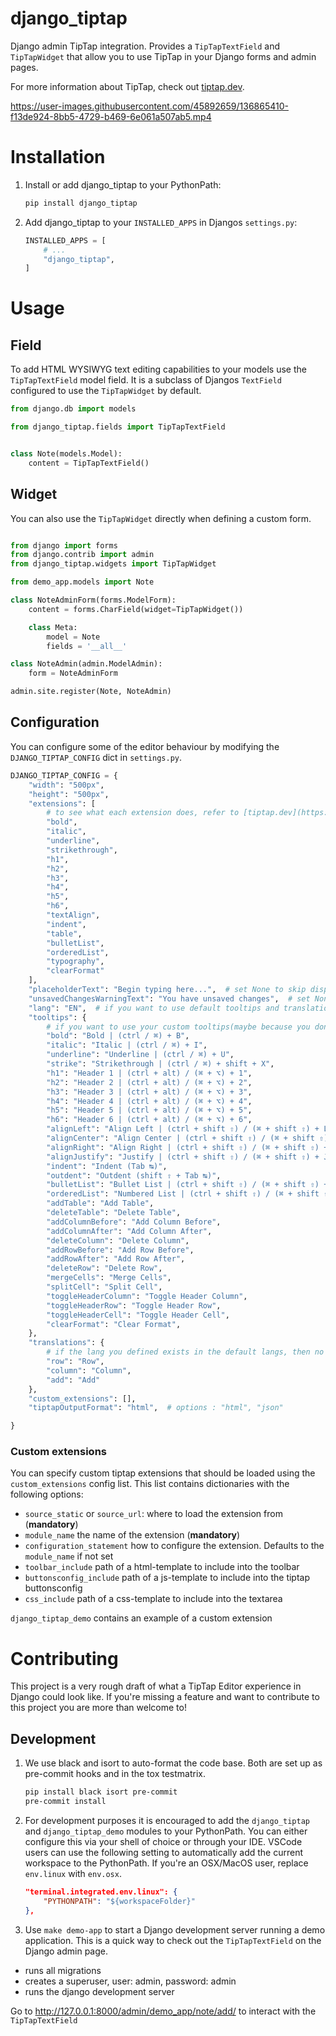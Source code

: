 # django_tiptap

Django admin TipTap integration. Provides a `TipTapTextField` and `TipTapWidget` that
allow you to use TipTap in your Django forms and admin pages.

For more information about TipTap, check out [tiptap.dev](https://www.tiptap.dev/).

https://user-images.githubusercontent.com/45892659/136865410-f13de924-8bb5-4729-b469-6e061a507ab5.mp4

# Installation

1. Install or add django_tiptap to your PythonPath:

   ```bash
   pip install django_tiptap
   ```

2. Add django_tiptap to your `INSTALLED_APPS` in Djangos `settings.py`:

   ```python
   INSTALLED_APPS = [
       # ...
       "django_tiptap",
   ]
   ```

# Usage

## Field

To add HTML WYSIWYG text editing capabilities to your models use the `TipTapTextField`
model field. It is a subclass of Djangos `TextField` configured to use the
`TipTapWidget` by default.
<br>

```python
from django.db import models

from django_tiptap.fields import TipTapTextField


class Note(models.Model):
    content = TipTapTextField()
```

## Widget

You can also use the `TipTapWidget` directly when defining a custom form.
<br>

```python

from django import forms
from django.contrib import admin
from django_tiptap.widgets import TipTapWidget

from demo_app.models import Note

class NoteAdminForm(forms.ModelForm):
    content = forms.CharField(widget=TipTapWidget())

    class Meta:
        model = Note
        fields = '__all__'

class NoteAdmin(admin.ModelAdmin):
    form = NoteAdminForm

admin.site.register(Note, NoteAdmin)
```

## Configuration

You can configure some of the editor behaviour by modifying the `DJANGO_TIPTAP_CONFIG` dict in `settings.py`.

```python
DJANGO_TIPTAP_CONFIG = {
    "width": "500px",
    "height": "500px",
    "extensions": [
        # to see what each extension does, refer to [tiptap.dev](https://www.tiptap.dev/)
        "bold",
        "italic",
        "underline",
        "strikethrough",
        "h1",
        "h2",
        "h3",
        "h4",
        "h5",
        "h6",
        "textAlign",
        "indent",
        "table",
        "bulletList",
        "orderedList",
        "typography",
        "clearFormat"
    ],
    "placeholderText": "Begin typing here...",  # set None to skip display
    "unsavedChangesWarningText": "You have unsaved changes",  # set None to skip display
    "lang": "EN",  # if you want to use default tooltips and translations, use this. Valid Options => EN/DE(for now)
    "tooltips": {
        # if you want to use your custom tooltips(maybe because you don't prefer default or the language you want isn't there)
        "bold": "Bold | (ctrl / ⌘) + B",
        "italic": "Italic | (ctrl / ⌘) + I",
        "underline": "Underline | (ctrl / ⌘) + U",
        "strike": "Strikethrough | (ctrl / ⌘) + shift + X",
        "h1": "Header 1 | (ctrl + alt) / (⌘ + ⌥) + 1",
        "h2": "Header 2 | (ctrl + alt) / (⌘ + ⌥) + 2",
        "h3": "Header 3 | (ctrl + alt) / (⌘ + ⌥) + 3",
        "h4": "Header 4 | (ctrl + alt) / (⌘ + ⌥) + 4",
        "h5": "Header 5 | (ctrl + alt) / (⌘ + ⌥) + 5",
        "h6": "Header 6 | (ctrl + alt) / (⌘ + ⌥) + 6",
        "alignLeft": "Align Left | (ctrl + shift ⇧) / (⌘ + shift ⇧) + L",
        "alignCenter": "Align Center | (ctrl + shift ⇧) / (⌘ + shift ⇧) + E",
        "alignRight": "Align Right | (ctrl + shift ⇧) / (⌘ + shift ⇧) + R",
        "alignJustify": "Justify | (ctrl + shift ⇧) / (⌘ + shift ⇧) + J",
        "indent": "Indent (Tab ↹)",
        "outdent": "Outdent (shift ⇧ + Tab ↹)",
        "bulletList": "Bullet List | (ctrl + shift ⇧) / (⌘ + shift ⇧) + 8",
        "orderedList": "Numbered List | (ctrl + shift ⇧) / (⌘ + shift ⇧) + 7",
        "addTable": "Add Table",
        "deleteTable": "Delete Table",
        "addColumnBefore": "Add Column Before",
        "addColumnAfter": "Add Column After",
        "deleteColumn": "Delete Column",
        "addRowBefore": "Add Row Before",
        "addRowAfter": "Add Row After",
        "deleteRow": "Delete Row",
        "mergeCells": "Merge Cells",
        "splitCell": "Split Cell",
        "toggleHeaderColumn": "Toggle Header Column",
        "toggleHeaderRow": "Toggle Header Row",
        "toggleHeaderCell": "Toggle Header Cell",
        "clearFormat": "Clear Format",
    },
    "translations": {
        # if the lang you defined exists in the default langs, then no need to define translations
        "row": "Row",
        "column": "Column",
        "add": "Add"
    },
    "custom_extensions": [],
    "tiptapOutputFormat": "html",  # options : "html", "json"

}
```

### Custom extensions

You can specify custom tiptap extensions that should be loaded using the `custom_extensions` config list.
This list contains dictionaries with the following options:

- `source_static` or `source_url`: where to load the extension from (**mandatory**)
- `module_name` the name of the extension (**mandatory**)
- `configuration_statement` how to configure the extension. Defaults to the `module_name` if not set
- `toolbar_include` path of a html-template to include into the toolbar
- `buttonsconfig_include` path of a js-template to include into the tiptap buttonsconfig
- `css_include` path of a css-template to include into the textarea

`django_tiptap_demo` contains an example of a custom extension

# Contributing

This project is a very rough draft of what a TipTap Editor experience in Django could
look like. If you're missing a feature and want to contribute to this project you are more than
welcome to!

## Development

1.  We use black and isort to auto-format the code base. Both are set up as pre-commit hooks and in the tox testmatrix.

    ```bash
    pip install black isort pre-commit
    pre-commit install
    ```

2.  For development purposes it is encouraged to add the `django_tiptap` and
    `django_tiptap_demo` modules to your PythonPath. You can either configure this via
    your shell of choice or through your IDE.
    VSCode users can use the following setting to automatically add the current workspace
    to the PythonPath. If you're an OSX/MacOS user, replace `env.linux` with `env.osx`.

    ```json
    "terminal.integrated.env.linux": {
        "PYTHONPATH": "${workspaceFolder}"
    },
    ```

3.  Use `make demo-app` to start a Django development server running a demo application.
    This is a quick way to check out the `TipTapTextField` on the Django admin page.

- runs all migrations
- creates a superuser, user: admin, password: admin
- runs the django development server

Go to http://127.0.0.1:8000/admin/demo_app/note/add/ to interact with the `TipTapTextField`
